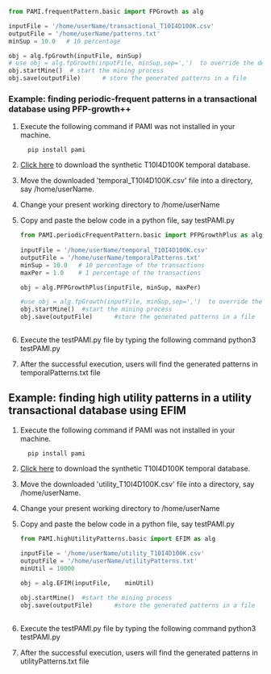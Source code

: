 
   ```Python
   from PAMI.frequentPattern.basic import FPGrowth as alg
  
   inputFile = '/home/userName/transactional_T10I4D100K.csv' 
   outputFile = '/home/userName/patterns.txt'
   minSup = 10.0   # 10 percentage
   
   obj = alg.fpGrowth(inputFile, minSup) 
# use obj = alg.fpGrowth(inputFile, minSup,sep=',')  to override the default tab space separator with comma
obj.startMine()  # start the mining process
obj.save(outputFile)      # store the generated patterns in a file


   ```



### Example: finding periodic-frequent patterns in a transactional database using PFP-growth++
1. Execute the following command if PAMI was not installed in your machine.

         pip install pami

1. [Click here](https://www.u-aizu.ac.jp/~udayrage/datasets/temporalDatabases/temporal_T10I4D100K.csv) to download the synthetic T10I4D100K temporal database.
1. Move the downloaded 'temporal_T10I4D100K.csv' file  into a directory, say /home/userName.
1. Change your present working directory to /home/userName
1. Copy and paste the below code in a python file, say testPAMI.py

   ```Python
   from PAMI.periodicFrequentPattern.basic import PFPGrowthPlus as alg
  
   inputFile = '/home/userName/temporal_T10I4D100K.csv' 
   outputFile = '/home/userName/temporalPatterns.txt'
   minSup = 10.0   # 10 percentage of the transactions
   maxPer = 1.0    # 1 percentage of the transactions
   
   obj = alg.PFPGrowthPlus(inputFile, minSup, maxPer) 
   
   #use obj = alg.fpGrowth(inputFile, minSup,sep=',')  to override the default tab space separator with comma
   obj.startMine()  #start the mining process
   obj.save(outputFile)      #store the generated patterns in a file
      

   ```
1. Execute the testPAMI.py file by typing the following command
   python3 testPAMI.py
1. After the successful execution, users will find the generated patterns in temporalPatterns.txt file



## Example: finding high utility patterns in a utility transactional database using EFIM
1. Execute the following command if PAMI was not installed in your machine.

         pip install pami

1. [Click here](https://www.u-aizu.ac.jp/~udayrage/datasets/temporalDatabases/utility_T10I4D100K.csv) to download the synthetic T10I4D100K temporal database.
1. Move the downloaded 'utility_T10I4D100K.csv' file  into a directory, say /home/userName.
1. Change your present working directory to /home/userName
1. Copy and paste the below code in a python file, say testPAMI.py

   ```Python
   from PAMI.highUtilityPatterns.basic import EFIM as alg
  
   inputFile = '/home/userName/utility_T10I4D100K.csv' 
   outputFile = '/home/userName/utilityPatterns.txt'
   minUtil = 10000
   
   obj = alg.EFIM(inputFile,    minUtil) 
   
   obj.startMine()  #start the mining process
   obj.save(outputFile)      #store the generated patterns in a file
      

   ```
1. Execute the testPAMI.py file by typing the following command
   python3 testPAMI.py
1. After the successful execution, users will find the generated patterns in utilityPatterns.txt file
